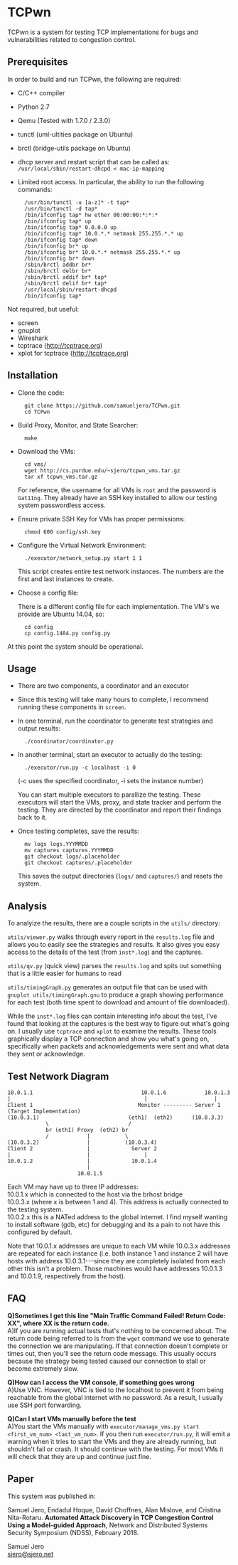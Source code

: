 TCPwn
==========================================

TCPwn is a system for testing TCP implementations for bugs and vulnerabilities related to congestion control.

## Prerequisites
In order to build and run TCPwn, the following are required:
* C/C++ compiler
* Python 2.7
* Qemu (Tested with 1.7.0 / 2.3.0)
* tunctl (uml-ultities package on Ubuntu)
* brctl (bridge-utils package on Ubuntu)
* dhcp server and restart script that can be called as: `/usr/local/sbin/restart-dhcpd < mac-ip-mapping`
* Limited root access. In particular, the ability to run the following commands:

		/usr/bin/tunctl -u [a-z]* -t tap*
		/usr/bin/tunctl -d tap*
		/bin/ifconfig tap* hw ether 00:00:00:*:*:*
		/bin/ifconfig tap* up
		/bin/ifconfig tap* 0.0.0.0 up
		/bin/ifconfig tap* 10.0.*.* netmask 255.255.*.* up
		/bin/ifconfig tap* down
		/bin/ifconfig br* up
		/bin/ifconfig br* 10.0.*.* netmask 255.255.*.* up
		/bin/ifconfig br* down
		/sbin/brctl addbr br*
		/sbin/brctl delbr br*
		/sbin/brctl addif br* tap*
		/sbin/brctl delif br* tap*
		/usr/local/sbin/restart-dhcpd
		/bin/ifconfig tap*

Not required, but useful:
* screen
* gnuplot
* Wireshark
* tcptrace (http://tcptrace.org)
* xplot for tcptrace (http://tcptrace.org)

## Installation
* Clone the code:

		git clone https://github.com/samueljero/TCPwn.git
		cd TCPwn

* Build Proxy, Monitor, and State Searcher:

		make

* Download the VMs:

		cd vms/
		wget http://cs.purdue.edu/~sjero/tcpwn_vms.tar.gz
		tar xf tcpwn_vms.tar.gz

	 For reference, the username for all VMs is `root` and the password is `Gat11ng`. They already have an SSH key installed to allow our testing system passwordless access.

* Ensure private SSH Key for VMs has proper permissions:

		chmod 600 config/ssh.key

* Configure the Virtual Network Environment:

		./executor/network_setup.py start 1 1

	This script creates entire test network instances. The numbers are the first and last instances to create.

* Choose a config file:

	There is a different config file for each implementation. The VM's we provide are Ubuntu 14.04, so:

		cd config
		cp config.1404.py config.py

At this point the system should be operational.

## Usage

* There are two components, a coordinator and an executor

* Since this testing will take many hours to complete, I recommend running these components in `screen`.

* In one terminal, run the coordinator to generate test strategies and output results:

		./coordinator/coordinator.py

* In another terminal, start an executor to actually do the testing:

		./executor/run.py -c localhost -i 0

	(-c uses the specified coordinator, -i sets the instance number)

	You can start multiple executors to parallize the testing. These executors will start the VMs, proxy, and state tracker and perform the testing. They are directed by the coordinator and report their findings back to it.

* Once testing completes, save the results:

		mv logs logs.YYYMMDD
		mv captures captures.YYYMMDD
		git checkout logs/.placeholder
		git checkout captures/.placeholder

	This saves the output directories (`logs/` and `captures/`) and resets the system.


## Analysis

To analyize the results, there are a couple scripts in the `utils/` directory:

`utils/viewer.py` walks through every report in the `results.log` file and allows you to easily see the strategies and results. It also gives you easy access to the details of the test (from `inst*.log`) and the captures.

`utils/qv.py` (quick view) parses the `results.log` and spits out something that is a little easier for humans to read

`utils/timingGraph.py` generates an output file that can be used with `gnuplot utils/timingGraph.gnu` to produce a graph showing performance for each test (both time spent to download and amount of file downloaded).

While the `inst*.log` files can contain interesting info about the test, I've found that looking at the captures is the best way to figure out what's going on. I usually use `tcptrace` and `xplot` to examine the results. These tools graphically display a TCP connection and show you what's going on, specifically when packets and acknowledgements were sent and what data they sent or acknowledge.



## Test Network Diagram

    10.0.1.1                                  10.0.1.6            10.0.1.3
    |                                          |                     |
    Client 1                                 Monitor --------- Server 1 (Target Implementation)
    (10.0.3.1)                            (eth1)  (eth2)      (10.0.3.3)
                \                         /
                br (eth1) Proxy  (eth2) br
                /            |           \
    (10.0.3.2)               |           (10.0.3.4)
    Client 2                 |             Server 2
    |                        |                 |
    10.0.1.2                 |             10.0.1.4
                             |
                          10.0.1.5

Each VM may have up to three IP addresses:  
10.0.1.x which is connected to the host via the brhost bridge  
10.0.3.x (where x is between 1 and 4). This address is actually connected to the testing system.  
10.0.2.x this is a NATed address to the global internet. I find myself wanting to install software (gdb, etc) for debugging and its a pain to not have this configured by default.  

Note that 10.0.1.x addresses are unique to each VM while 10.0.3.x addresses are repeated for each instance (i.e. both instance 1 and instance 2 will have hosts with address 10.0.3.1---since they are completely isolated from each other this isn't a problem. Those machines would have addresses 10.0.1.3 and 10.0.1.9, respectively from the host).



## FAQ

**Q)Sometimes I get this line "Main Traffic Command Failed! Return Code: XX", where XX is the return code.**  
A)If you are running actual tests that's nothing to be concerned about. The return code being referred to is from the `wget` command we use to generate the connection we are manipulating. If that connection doesn't complete or times out, then you'll see the return code message. This usually occurs because the strategy being tested caused our connection to stall or become extremely slow.

**Q)How can I access the VM console, if something goes wrong**  
A)Use VNC. However, VNC is tied to the localhost to prevent it from being reachable from the global internet with no password. As a result, I usually use SSH port forwarding.

**Q)Can I start VMs manually before the test**  
A)You start the VMs manually with `executor/manage_vms.py start <first_vm_num> <last_vm_num>`. If you then run `executor/run.py`, it will emit a warning when it tries to start the VMs and they are already running, but shouldn't fail or crash. It should continue with the testing. For most VMs it will check that they are up and continue just fine.

## Paper

This system was published in:

Samuel Jero, Endadul Hoque, David Choffnes, Alan Mislove, and Cristina Nita-Rotaru. **Automated Attack Discovery in TCP Congestion Control Using a Model-guided Approach**, Network and Distributed Systems Security Symposium (NDSS), February 2018.

Samuel Jero  
<sjero@sjero.net>
